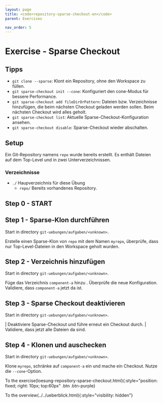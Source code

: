 ```yaml
---
layout: page
title: <code>repository-sparse-checkout-en</code>
parent: Exercises

nav_order: 5
---
```

# Exercise - Sparse Checkout


## Tipps

 * `git clone --sparse`: Klont ein Repository, ohne den Workspace zu füllen.
 * `git sparse-checkout init --cone`: Konfiguriert den cone-Modus für bessere Performance.
 * `git sparse-checkout add fileDirOrPattern`: Dateien bzw. Verzeichnisse hinzufügen,
    die beim nächsten Checkout geladen werden sollen.
    Beim nächsten Checkout wird alles geholt.
 * `git sparse-checkout list`: Aktuelle Sparse-Checkout-Konfiguration ansehen.
 * `git sparse-checkout disable`: Sparse-Checkout wieder abschalten.

## Setup

Ein Git-Repository namens `repo` wurde bereits erstellt.
Es enthält Dateien auf dem Top-Level und in zwei Unterverzeichnissen.

### Verzeichnisse

 * `./` Haupverzeichnis für diese Übung 
   - `repo/` Bereits vorhandenes Repository.
  

<h2>Step 0 - START <!-- UEB/Sparse Checkout/0 --></h2>

<h2>Step 1 - Sparse-Klon durchführen <!-- UEB/Sparse Checkout/1 --></h2>

Start in directory `git-uebungen/aufgaben/<unknown>`.

Erstelle einen Sparse-Klon von `repo` mit dem Namen `myrepo`,
überprüfe, dass nur Top-Level-Dateien in den Workspace geholt wurden.

<h2>Step 2 - Verzeichnis hinzufügen <!-- UEB/Sparse Checkout/2 --></h2>

Start in directory `git-uebungen/aufgaben/<unknown>`.

Füge das Verzeichnis `component-a` hinzu .
Überprüfe die neue Konfiguration.
Validiere, dass `component-a` jetzt da ist.

<h2>Step 3 - Sparse Checkout deaktivieren <!-- UEB/Sparse Checkout/3 --></h2>

Start in directory `git-uebungen/aufgaben/<unknown>`.

| Deaktiviere Sparse-Checkout und führe erneut ein Checkout durch.
| Validiere, dass jetzt alle Dateien da sind.

<h2>Step 4 - Klonen und auschecken <!-- UEB/Sparse Checkout/4 --></h2>

Start in directory `git-uebungen/aufgaben/<unknown>`.

Klone `myrepo`, schränke auf `component-a` ein
und mache ein Checkout. Nutze die `--cone`-Option.

To the exercise(loesung-repository-sparse-checkout.html){:style="position: fixed; right: 10px; top:60px" .btn .btn-purple}

To the overview(../../ueberblick.html){:style="visibility: hidden"}

